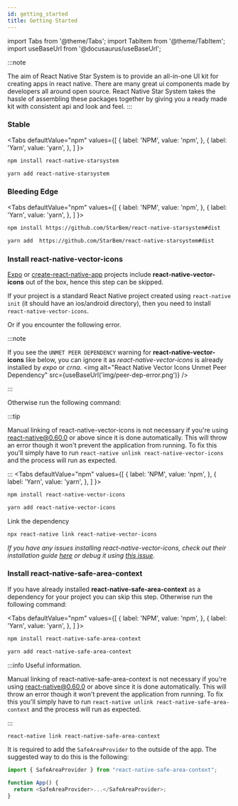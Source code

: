 ```yaml
---
id: getting_started
title: Getting Started
---
```


import Tabs from '@theme/Tabs';
import TabItem from '@theme/TabItem';
import useBaseUrl from '@docusaurus/useBaseUrl';

:::note

The aim of React Native Star System is to provide an all-in-one UI kit for creating
apps in react native. There are many great ui components made by developers all
around open source. React Native Star System takes the hassle of assembling these
packages together by giving you a ready made kit with consistent api and look
and feel.
:::

### Stable

<Tabs
defaultValue="npm"
values={[
{ label: 'NPM', value: 'npm', },
{ label: 'Yarn', value: 'yarn', },
]
}>
<TabItem value="npm">

```bash
npm install react-native-starsystem
```

</TabItem>
<TabItem value="yarn">

```bash
yarn add react-native-starsystem
```

</TabItem>
</Tabs>

### Bleeding Edge

<Tabs
defaultValue="npm"
values={[
{ label: 'NPM', value: 'npm', },
{ label: 'Yarn', value: 'yarn', },
]
}>
<TabItem value="npm">

```bash
npm install https://github.com/StarBem/react-native-starsystem#dist
```

</TabItem>
<TabItem value="yarn">

```bash
yarn add  https://github.com/StarBem/react-native-starsystem#dist
```

</TabItem>
</Tabs>

### Install react-native-vector-icons

[Expo](https://expo.io) or
[create-react-native-app](https://github.com/react-community/create-react-native-app)
projects include **react-native-vector-icons** out of the box, hence this step can be skipped.

If your project is a standard React Native project created using
`react-native init` (it should have an ios/android directory), then you need to install `react-native-vector-icons`.

Or if you encounter the following error.

:::note

If you see the `UNMET PEER DEPENDENCY` warning for **react-native-vector-icons** like below, you can ignore it as _react-native-vector-icons_ is already installed by _expo_ or _crna_.
<img alt="React Native Vector Icons Unmet Peer Dependency" src={useBaseUrl('img/peer-dep-error.png')} />

:::

Otherwise run the following command:

:::tip

Manual linking of react-native-vector-icons is not necessary if you're using react-native@0.60.0 or above since it is done automatically. This will throw an error though it won't prevent the application from running. To fix this you'll simply have to run `react-native unlink react-native-vector-icons` and the process will run as expected.

:::
<Tabs
defaultValue="npm"
values={[
{ label: 'NPM', value: 'npm', },
{ label: 'Yarn', value: 'yarn', },
]
}>
<TabItem value="npm">

```bash
npm install react-native-vector-icons
```

</TabItem>
<TabItem value="yarn">

```bash
yarn add react-native-vector-icons
```

</TabItem>
</Tabs>

Link the dependency

```bash
npx react-native link react-native-vector-icons
```

_If you have any issues installing react-native-vector-icons, check out their
installation guide
[here](https://github.com/oblador/react-native-vector-icons#installation) or
debug it using
[this issue](https://github.com/StarBem/react-native-starsystem/issues/503)._

### Install react-native-safe-area-context

If you have already installed **react-native-safe-area-context** as a dependency for
your project you can skip this step. Otherwise run the following command:

<Tabs
defaultValue="npm"
values={[
{ label: 'NPM', value: 'npm', },
{ label: 'Yarn', value: 'yarn', },
]
}>
<TabItem value="npm">

```bash
npm install react-native-safe-area-context
```

</TabItem>
<TabItem value="yarn">

```bash
yarn add react-native-safe-area-context
```

</TabItem>
</Tabs>

:::info Useful information.

Manual linking of react-native-safe-area-context is not necessary if you're using react-native@0.60.0 or above since it is done automatically. This will throw an error though it won't prevent the application from running. To fix this you'll simply have to run `react-native unlink react-native-safe-area-context` and the process will run as expected.

:::

```bash
react-native link react-native-safe-area-context
```

It is required to add the `SafeAreaProvider` to the outside of the app. The suggested way to do this is
the following:

```js
import { SafeAreaProvider } from "react-native-safe-area-context";

function App() {
  return <SafeAreaProvider>...</SafeAreaProvider>;
}
```
